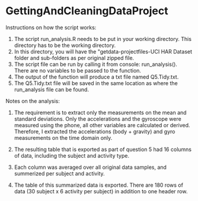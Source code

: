 # GettingAndCleaningDataProject
Instructions on how the script works: 

1. The script run_analysis.R needs to be put in your working directory. This directory has to be the working directory.
2. In this directory, you will have the "getdata-projectfiles-UCI HAR Dataset folder and sub-folders as per original zipped file.
3. The script file can be run by calling it from console: run_analysis(). There are no variables to be passed to the function.
4. The output of the function will produce a txt file named Q5.Tidy.txt.
5. The Q5.Tidy.txt file will be saved in the same location as where the run_analysis file can be found.

Notes on the analysis:

1. The requirement is to extract only the measurements on the mean and standard deviations. Only the accelerations and 
   the gyroscope were measured using the phone, all other variables are calculated or derived. Therefore, I extracted the
   accelerations (body + gravity) and gyro measurements on the time domain only. 

2. The resulting table that is exported as part of question 5 had 16 columns of data, including the subject and activity type. 

3. Each column was averaged over all original data samples, and summerized per subject and activity.

4. The table of this summarized data is exported. There are 180 rows of data (30 subject x 6 activity per subject) in addition to one header row.
  
